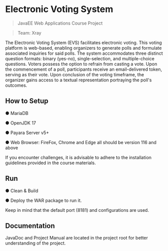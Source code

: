 # Electronic Voting System
> JavaEE Web Applications Course Project

> Team: Xray

The Electronic Voting System (EVS) facilitates electronic voting. This voting platform is web-based, enabling organizers to generate polls and formulate associated inquiries for said polls. The system accommodates three distinct question formats: binary (yes-no), single-selection, and multiple-choice questions. Voters possess the option to refrain from casting a vote. Upon the commencement of a poll, participants receive an email-delivered token, serving as their vote. Upon conclusion of the voting timeframe, the organizer gains access to a textual representation portraying the poll's outcomes. 
 


## How to Setup

● MariaDB

● OpenJDK 17 

● Payara Server v5+  

● Web Browser: FireFox, Chrome and Edge all should be version 116 and above 

If you encounter challenges, it is advisable to adhere to the installation guidelines provided in the course materials. 


## Run

● Clean & Build

● Deploy the WAR package to run it. 

Keep in mind that the default port (8181) and configurations are used.

## Documentation

JavaDoc and Project Manual are located in the project root for better understanding of the project.
